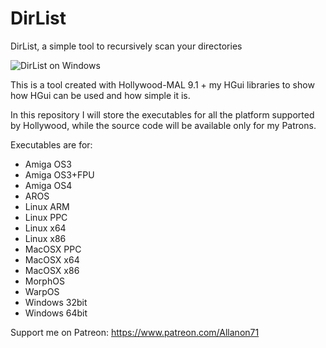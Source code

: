 # DirList
DirList, a simple tool to recursively scan your directories

![DirList on Windows](https://i.imgur.com/N71EX3a.png)

This is a tool created with Hollywood-MAL 9.1 + my HGui libraries to show how HGui can be used and how simple it is.

In this repository I will store the executables for all the platform supported by Hollywood, while the source code will be available only for my Patrons.

Executables are for:
- Amiga OS3
- Amiga OS3+FPU
- Amiga OS4
- AROS
- Linux ARM
- Linux PPC
- Linux x64
- Linux x86
- MacOSX PPC
- MacOSX x64
- MacOSX x86
- MorphOS
- WarpOS
- Windows 32bit
- Windows 64bit

Support me on Patreon: https://www.patreon.com/Allanon71

